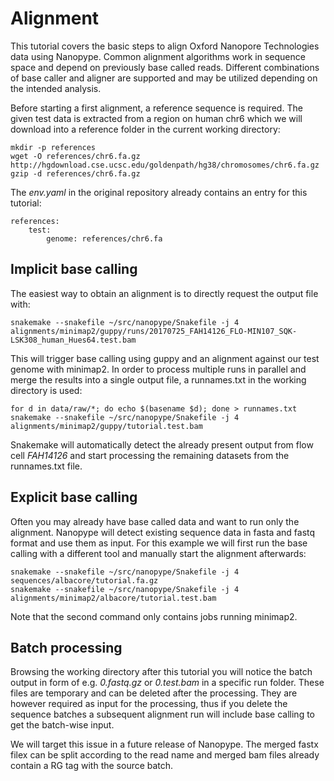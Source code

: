 # Alignment

This tutorial covers the basic steps to align Oxford Nanopore Technologies data using Nanopype. Common alignment algorithms work in sequence space and depend on previously base called reads. Different combinations of base caller and aligner are supported and may be utilized depending on the intended analysis.

Before starting a first alignment, a reference sequence is required. The given test data is extracted from a region on human chr6 which we will download into a reference folder in the current working directory:

```
mkdir -p references
wget -O references/chr6.fa.gz http://hgdownload.cse.ucsc.edu/goldenpath/hg38/chromosomes/chr6.fa.gz
gzip -d references/chr6.fa.gz
```

The *env.yaml* in the original repository already contains an entry for this tutorial:

    references:
        test:
            genome: references/chr6.fa

## Implicit base calling

The easiest way to obtain an alignment is to directly request the output file with:

```
snakemake --snakefile ~/src/nanopype/Snakefile -j 4 alignments/minimap2/guppy/runs/20170725_FAH14126_FLO-MIN107_SQK-LSK308_human_Hues64.test.bam
```

This will trigger base calling using guppy and an alignment against our test genome with minimap2. In order to process multiple runs in parallel and merge the results into a single output file, a runnames.txt in the working directory is used:

```
for d in data/raw/*; do echo $(basename $d); done > runnames.txt
snakemake --snakefile ~/src/nanopype/Snakefile -j 4 alignments/minimap2/guppy/tutorial.test.bam
```

Snakemake will automatically detect the already present output from flow cell *FAH14126* and start processing the remaining datasets from the runnames.txt file.


## Explicit base calling

Often you may already have base called data and want to run only the alignment. Nanopype will detect existing sequence data in fasta and fastq format and use them as input. For this example we will first run the base calling with a different tool and manually start the alignment afterwards:

```
snakemake --snakefile ~/src/nanopype/Snakefile -j 4 sequences/albacore/tutorial.fa.gz
snakemake --snakefile ~/src/nanopype/Snakefile -j 4 alignments/minimap2/albacore/tutorial.test.bam
```

Note that the second command only contains jobs running minimap2.


## Batch processing

Browsing the working directory after this tutorial you will notice the batch output in form of e.g. *0.fastq.gz* or *0.test.bam* in a specific run folder. These files are temporary and can be deleted after the processing. They are however required as input for the processing, thus if you delete the sequence batches a subsequent alignment run will include base calling to get the batch-wise input.

We will target this issue in a future release of Nanopype. The merged fastx filex can be split according to the read name and merged bam files already contain a RG tag with the source batch.
